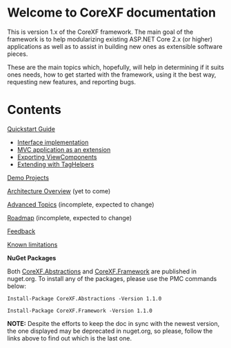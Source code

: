 # Welcome to CoreXF documentation

This is version 1.x of the CoreXF framework. The main goal of the framework is to help modularizing existing ASP.NET Core 2.x (or higher) applications as well as to assist in building new ones as extensible software pieces.

These are the main topics which, hopefully, will help in determining if it suits ones needs, how to get started with the framework, using it the best way, requesting new features, and reporting bugs.

# Contents
[Quickstart Guide](Docs/Quickstart-Guide.md)
- [Interface implementation](Docs/Interface-implementation.md)
- [MVC application as an extension](Docs/MVC-application-as-an-extension.md)
- [Exporting ViewComponents](Docs/Exporting-ViewComponents.md)
- [Extending with TagHelpers](Docs/Extending-with-TagHelpers.md)

[Demo Projects](Docs/Demo-Projects.md)

[Architecture Overview](Docs/Architecture-Overview.md) (yet to come)

[Advanced Topics](Docs/Advanced-Topics.md) (incomplete, expected to change)

[Roadmap](Docs/Roadmap.md) (incomplete, expected to change)

[Feedback](Docs/Feedback.md) 

[Known limitations](Docs/Known-limitations.md)

**NuGet Packages**

Both [CoreXF.Abstractions](https://www.nuget.org/packages/CoreXF.Abstractions) and [CoreXF.Framework](https://www.nuget.org/packages/CoreXF.Framework/) are published in nuget.org. To install any of the packages, please use the PMC commands below:

`Install-Package CoreXF.Abstractions -Version 1.1.0`

`Install-Package CoreXF.Framework -Version 1.1.0`

**NOTE:** Despite the efforts to keep the doc in sync with the newest version, the one displayed may be deprecated in nuget.org, so please, follow the links above to find out which is the last one.
